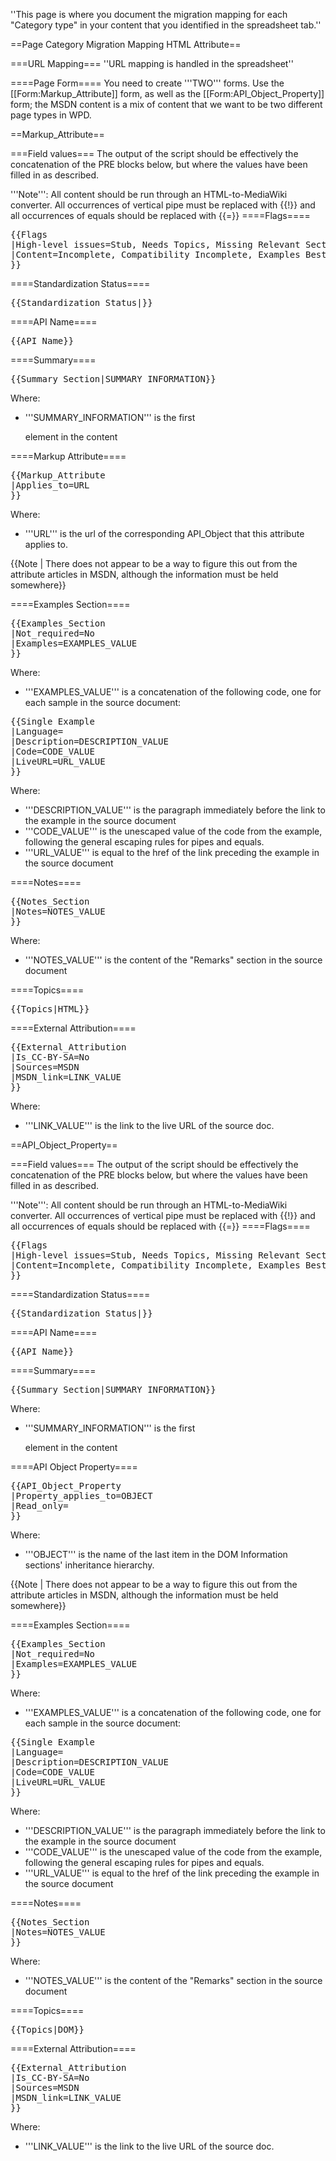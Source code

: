 ''This page is where you document the migration mapping for each "Category type" in your content that you identified in the spreadsheet tab.''

==Page Category Migration Mapping HTML Attribute==

===URL Mapping===
''URL mapping is handled in the spreadsheet''

====Page Form====
You need to create '''TWO''' forms.
Use the [[Form:Markup_Attribute]] form, as well as the [[Form:API_Object_Property]] form; the MSDN content is a mix of content that we want to be two different page types in WPD.

==Markup_Attribute==

===Field values===
The output of the script should be effectively the concatenation of the PRE blocks below, but where the values have been filled in as described.

'''Note''': All content should be run through an HTML-to-MediaWiki converter. All occurrences of vertical pipe must be replaced with <nowiki>{{!}}</nowiki> and all occurrences of equals should be replaced with <nowiki>{{=}}</nowiki>
====Flags====
<pre>
{{Flags
|High-level issues=Stub, Needs Topics, Missing Relevant Sections, Data Not Semantic
|Content=Incomplete, Compatibility Incomplete, Examples Best Practices
}}
</pre>


====Standardization Status====
<pre>
{{Standardization_Status|}}
</pre>

====API Name====
<pre>
{{API_Name}}
</pre>

====Summary====
<pre>
{{Summary_Section|SUMMARY_INFORMATION}}
</pre>
Where:
* '''SUMMARY_INFORMATION''' is the first <nowiki><p></nowiki> element in the content

====Markup Attribute====
<pre>
{{Markup_Attribute
|Applies_to=URL
}}
</pre>
Where:
* '''URL''' is the url of the corresponding API_Object that this attribute applies to.

{{Note | There does not appear to be a way to figure this out from the attribute articles in MSDN, although the information must be held somewhere}}

====Examples Section====
<pre>
{{Examples_Section
|Not_required=No
|Examples=EXAMPLES_VALUE
}}
</pre>

Where:
* '''EXAMPLES_VALUE''' is a concatenation of the following code, one for each sample in the source document:
<pre>
{{Single Example
|Language=
|Description=DESCRIPTION_VALUE
|Code=CODE_VALUE
|LiveURL=URL_VALUE
}}
</pre>

Where:
* '''DESCRIPTION_VALUE''' is the paragraph immediately before the link to the example in the source document
* '''CODE_VALUE''' is the unescaped value of the code from the example, following the general escaping rules for pipes and equals.
* '''URL_VALUE''' is equal to the href of the link preceding the example in the source document

====Notes====
<pre>
{{Notes_Section
|Notes=NOTES_VALUE
}}
</pre>

Where:
* '''NOTES_VALUE''' is the content of the "Remarks" section in the source document

====Topics====
<pre>
{{Topics|HTML}}
</pre>

====External Attribution====
<pre>
{{External_Attribution
|Is_CC-BY-SA=No
|Sources=MSDN
|MSDN_link=LINK_VALUE
}}
</pre>

Where:
* '''LINK_VALUE''' is the link to the live URL of the source doc.

==API_Object_Property==

===Field values===
The output of the script should be effectively the concatenation of the PRE blocks below, but where the values have been filled in as described.

'''Note''': All content should be run through an HTML-to-MediaWiki converter. All occurrences of vertical pipe must be replaced with <nowiki>{{!}}</nowiki> and all occurrences of equals should be replaced with <nowiki>{{=}}</nowiki>
====Flags====
<pre>
{{Flags
|High-level issues=Stub, Needs Topics, Missing Relevant Sections, Data Not Semantic
|Content=Incomplete, Compatibility Incomplete, Examples Best Practices
}}
</pre>


====Standardization Status====
<pre>
{{Standardization_Status|}}
</pre>

====API Name====
<pre>
{{API_Name}}
</pre>

====Summary====
<pre>
{{Summary_Section|SUMMARY_INFORMATION}}
</pre>
Where:
* '''SUMMARY_INFORMATION''' is the first <nowiki><p></nowiki> element in the content

====API Object Property====
<pre>
{{API_Object_Property
|Property_applies_to=OBJECT
|Read_only=
}}
</pre>
Where:
* '''OBJECT''' is the name of the last item in the DOM Information sections' inheritance hierarchy.

{{Note | There does not appear to be a way to figure this out from the attribute articles in MSDN, although the information must be held somewhere}}

====Examples Section====
<pre>
{{Examples_Section
|Not_required=No
|Examples=EXAMPLES_VALUE
}}
</pre>

Where:
* '''EXAMPLES_VALUE''' is a concatenation of the following code, one for each sample in the source document:
<pre>
{{Single Example
|Language=
|Description=DESCRIPTION_VALUE
|Code=CODE_VALUE
|LiveURL=URL_VALUE
}}
</pre>

Where:
* '''DESCRIPTION_VALUE''' is the paragraph immediately before the link to the example in the source document
* '''CODE_VALUE''' is the unescaped value of the code from the example, following the general escaping rules for pipes and equals.
* '''URL_VALUE''' is equal to the href of the link preceding the example in the source document

====Notes====
<pre>
{{Notes_Section
|Notes=NOTES_VALUE
}}
</pre>

Where:
* '''NOTES_VALUE''' is the content of the "Remarks" section in the source document

====Topics====
<pre>
{{Topics|DOM}}
</pre>

====External Attribution====
<pre>
{{External_Attribution
|Is_CC-BY-SA=No
|Sources=MSDN
|MSDN_link=LINK_VALUE
}}
</pre>

Where:
* '''LINK_VALUE''' is the link to the live URL of the source doc.